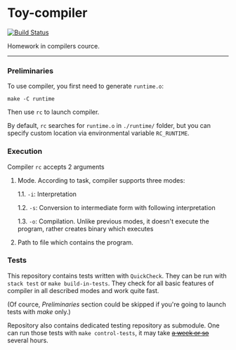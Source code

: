 # Toy-compiler

[![Build Status](https://travis-ci.org/Martoon-00/toy-compiler.svg?branch=master)](https://travis-ci.org/Martoon-00/toy-compiler)

Homework in compilers cource.

---

### Preliminaries

To use compiler, you first need to generate `runtime.o`:

```
make -C runtime
```

Then use `rc` to launch compiler.

By default, `rc` searches for `runtime.o` in `./runtime/` folder, but you can
specify custom location via environmental variable `RC_RUNTIME`.

### Execution

Compiler `rc` accepts 2 arguments

1. Mode. According to task, compiler supports three modes:

    1.1. `-i`: Interpretation

    1.2. `-s`: Conversion to intermediate form with following interpretation

    1.3. `-o`: Compilation. Unlike previous modes, it doesn't execute the program, rather creates binary which executes

2. Path to file which contains the program.


### Tests

This repository contains tests written with `QuickCheck`. They can be run with `stack test` or `make build-in-tests`. They check for all basic features of compiler in all described modes and work quite fast.

(Of cource, *Preliminaries* section could be skipped if you're going to launch tests with *make* only.)

Repository also contains dedicated testing repository as submodule. One can run those tests with `make control-tests`, it may take [~~a week or so~~](https://github.com/anlun/compiler-tests/issues/2) several hours.
